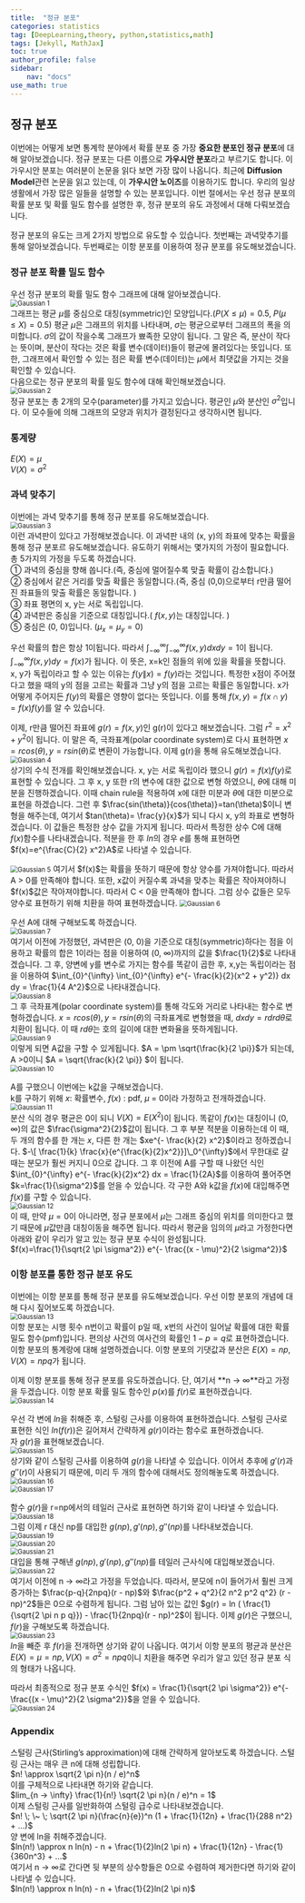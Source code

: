 ```yaml
---
title:  "정규 분포"
categories: statistics
tag: [DeepLearning,theory, python,statistics,math]
tags: [Jekyll, MathJax]
toc: true
author_profile: false
sidebar:
    nav: "docs"
use_math: true
---
```


## 정규 분포

이번에는 어떻게 보면 통계학 분야에서 확률 분포 중 가장 **중요한 분포인 정규 분포**에 대해 알아보겠습니다. 정규 분포는 다른 이름으로 **가우시안 분포**라고 부르기도 합니다. 이 가우시안 분포는 여러분이 논문을 읽다 보면 가장 많이 나옵니다. 최근에 **Diffusion Model**관련 논문을 읽고 있는데, 이 **가우시안 노이즈**를 이용하기도 합니다. 우리의 일상 생활에서 가장 많은 일들을 설명할 수 있는 분포입니다. 이번 절에서는 우선 정규 분포의 확률 분포 및 확률 밀도 함수를 설명한 후, 정규 분포의 유도 과정에서 대해 다뤄보겠습니다. 

정규 분포의 유도는 크게 2가지 방법으로 유도할 수 있습니다. 첫번째는 과녁맞추기를 통해 알아보겠습니다. 두번째로는 이항 분포를 이용하여 정규 분포를 유도해보겠습니다. 

### 정규 분포 확률 밀도 함수

우선 정규 분포의 확률 밀도 함수 그래프에 대해 알아보겠습니다.   
<img src="../../../assets/images/statistics/2023-11-04-Gaussian distrubtion/Gaussian 1.jpg" alt="Gaussian 1" style="zoom:80%;" />   
그래프는 평균 $\mu$를 중심으로 대칭(symmetric)인 모양입니다.($P(X \le \mu) = 0.5, \; P(\mu \le X)=0.5$) 평균 $\mu$은 그래프의 위치를 나타내며, $\sigma$는 평균으로부터 그래프의 폭을 의미합니다. $\sigma$의 값이 작을수록 그래프가 뾰족한 모양이 됩니다. 그 말은 즉, 분산이 작다는 뜻이며, 분산이 작다는 것은 확률 변수(데이터)들이 평균에 몰려있다는 뜻입니다. 또한, 그래프에서 확인할 수 있는 점은 확률 변수(데이터)는 $\mu$에서 최댓값을 가지는 것을 확인할 수 있습니다.    
다음으로는 정규 분포의 확률 밀도 함수에 대해 확인해보겠습니다.    
<img src="../../../assets/images/statistics/2023-11-04-Gaussian distrubtion/Gaussian 2.jpg" alt="Gaussian 2" style="zoom:80%;" />    
정규 분포는 총 2개의 모수(parameter)를 가지고 있습니다. 평균인 $\mu$와 분산인 $\sigma^2$입니다. 이 모수들에 의해 그래프의 모양과 위치가 결정된다고 생각하시면 됩니다. 


### 통계량

$E(X) = \mu$   
$V(X) = \sigma^2$

### 과녁 맞추기

이번에는 과녁 맞추기를 통해 정규 분포를 유도해보겠습니다.   
<img src="../../../assets/images/statistics/2023-11-04-Gaussian distrubtion/Gaussian 3.jpg" alt="Gaussian 3" style="zoom:80%;" />    
이런 과녁판이 있다고 가정해보겠습니다. 이 과녁판 내의 (x, y)의 좌표에 맞추는 확률을 통해 정규 분포르 유도해보겠습니다. 유도하기 위해서는 몇가지의 가정이 필요합니다. 총 5가지의 가정을 두도록 하겠습니다.    
① 과녁의 중심을 향해 쏩니다.(즉, 중심에 멀어질수록 맞출 확률이 감소합니다.)   
② 중심에서 같은 거리를 맞출 확률은 동일합니다.(즉, 중심 (0,0)으로부터 r만큼 떨어진 좌표들의 맞출 확률은 동일합니다. )   
③ 좌표 평면의 x, y는 서로 독립입니다.   
④ 과녁판은 중심을 기준으로 대칭입니다.( $f(x, y)$는 대칭입니다. )   
⑤ 중심은 (0, 0)입니다. ($\mu_x = \mu_y = 0$)   

우선 확률의 합은 항상 1이됩니다. 따라서 $\int_{- \infty}^{\infty} \int_{- \infty}^{\infty} f(x, y) dx dy = 1$이 됩니다.    
$\int_{- \infty}^{\infty} f(x, y) dy = f(x)$가 됩니다. 이 뜻은, x=k인 점들의 위에 있을 확률을 뜻합니다.    
x, y가 독립이라고 할 수 있는 이유는 $f(y \| x)=f(y)$라는 것입니다. 특정한 x점이 주어졌다고 했을 때의 y의 점을 고르는 확률과 그냥 y의 점을 고르는 확률은 동일합니다. x가 어떻게 주어지든 $f(y)$의 확률은 영향이 없다는 뜻입니다. 이를 통해 $f(x , y) = f(x \cap y) = f(x)f(y)$를 알 수 있습니다.    

이제, r만큼 떨어진 좌표에 $g(r)=f(x,y)$인 g(r)이 있다고 해보겠습니다. 그럼 $r^2=x^2 + y^2$이 됩니다. 이 말은 즉, 극좌표계(polar coordinate system)로 다시 표현하면 $x = r cos(\theta), y=r sin(\theta)$로 변환이 가능합니다. 이제 g(r)을 통해 유도해보겠습니다.   
<img src="../../../assets/images/statistics/2023-11-04-Gaussian distrubtion/Gaussian 4.jpg" alt="Gaussian 4" style="zoom:80%;" />   
상기의 수식 전개를 확인해보겠습니다. x, y는 서로 독립이라 했으니 $g(r)=f(x)f(y)$로 표현할 수 있습니다. 그 후 x, y 또한 r의 변수에 대한 값으로 변형 하였으니, $\theta$에 대해 미분을 진행하겠습니다. 이때 chain rule을 적용하여 x에 대한 미분과 $\theta$에 대한 미분으로 표현을 하겠습니다. 그런 후 $\frac{sin(\theta)}{cos(\theta)}=tan(\theta)$이니 변형을 해주는데, 여기서 $tan(\theta)= \frac{y}{x}$가 되니 다시 x, y의 좌표로 변형하겠습니다. 이 값들은 특정한 상수 값을 가지게 됩니다. 따라서 특정한 상수 C에 대해 $f(x)$함수를 나타내겠습니다. 적분을 한 후 $ln$의 경우 $e$를 통해 표현하면 $f(x)=e^{\frac{C}{2} x^2}A$로 나타낼 수 있습니다.  

<img src="../../../assets/images/statistics/2023-11-04-Gaussian distrubtion/Gaussian 5.jpg" alt="Gaussian 5" style="zoom:80%;" />   
여기서 $f(x)$는 확률을 뜻하기 때문에 항상 양수를 가져야합니다. 따라서 A > 0를 만족해야 합니다. 또한, x값이 커질수록 과녁을 맞추는 확률은 작아져야하니 $f(x)$값은 작아져야합니다. 따라서 C < 0을 만족해야 합니다. 그럼 상수 값들은 모두 양수로 표현하기 위해 치환을 하여 표현하겠습니다.   
<img src="../../../assets/images/statistics/2023-11-04-Gaussian distrubtion/Gaussian 6.jpg" alt="Gaussian 6" style="zoom:80%;" />    

우선 A에 대해 구해보도록 하겠습니다.    
<img src="../../../assets/images/statistics/2023-11-04-Gaussian distrubtion/Gaussian 7.jpg" alt="Gaussian 7" style="zoom:80%;" />   
여기서 이전에 가정했던, 과녁판은 (0, 0)을 기준으로 대칭(symmetric)하다는 점을 이용하고 확률의 합은 1이라는 점을 이용하여 (0, $\infty$)까지의 값을 $\frac{1}{2}$로 나타내겠습니다. 그 후, 양변에 y를 변수로 가지는 함수를 똑같이 곱한 후, x,y는 독립이라는 점을 이용하여 $\int_{0}^{\infty} \int_{0}^{\infty} e^{- \frac{k}{2}(x^2 + y^2)} dx dy = \frac{1}{4 A^2}$으로 나타내겠습니다.    
<img src="../../../assets/images/statistics/2023-11-04-Gaussian distrubtion/Gaussian 8.jpg" alt="Gaussian 8" style="zoom:80%;" />    
그 후 극좌표계(polar coordinate system)를 통해 각도와 거리로 나타내는 함수로 변형하겠습니다. $x=r cos(\theta), y=r sin(\theta)$의 극좌표계로 변형했을 때, $dxdy=rdrd \theta$로 치환이 됩니다. 이 때 $r d\theta$는 호의 길이에 대한 변화율을 뜻하게됩니다.     
<img src="../../../assets/images/statistics/2023-11-04-Gaussian distrubtion/Gaussian 9.jpg" alt="Gaussian 9" style="zoom:80%;" />    
이렇게 되면 A값을 구할 수 있게됩니다. $A = \pm \sqrt{\frac{k}{2 \pi}}$가 되는데,  A >0이니 $A = \sqrt{\frac{k}{2 \pi}} $이 됩니다.   
<img src="../../../assets/images/statistics/2023-11-04-Gaussian distrubtion/Gaussian 10.jpg" alt="Gaussian 10" style="zoom:80%;" />   

A를 구했으니 이번에는 k값을 구해보겠습니다.   
k를 구하기 위해 $x$: 확률변수, $f(x)$ : pdf, $\mu$ = 0이라 가정하고 전개하겠습니다.   
<img src="../../../assets/images/statistics/2023-11-04-Gaussian distrubtion/Gaussian 11.jpg" alt="Gaussian 11" style="zoom:80%;" />   
분산 식의 경우 평균은 0이 되니 $V(X)=E(X^2)$이 됩니다. 똑같이 $f(x)$는 대칭이니 (0, $\infty$)의 값은 $\frac{\sigma^2}{2}$값이 됩니다. 그 후 부분 적분을 이용하는데 이 때, 두 개의 함수를 한 개는 $x$, 다른 한 개는 $xe^{- \frac{k}{2} x^2}$이라고 정하겠습니다.  $-\[ \frac{1}{k} \frac{x}{e^{\frac{k}{2}x^2}}]\_0^{\infty}$에서 무한대로 갈 때는 분모가 훨씬 커지니 0으로 갑니다.  그 후 이전에 A를 구할 때 나왔던 식인 $\int_{0}^{\infty} e^{- \frac{k}{2}x^2} dx = \frac{1}{2A}$를 이용하여 풀어주면 $k=\frac{1}{\sigma^2}$를 얻을 수 있습니다. 각 구한 A와 k값을 $f(x)$에 대입해주면 $f(x)$를 구할 수 있습니다.   
<img src="../../../assets/images/statistics/2023-11-04-Gaussian distrubtion/Gaussian 12.jpg" alt="Gaussian 12" style="zoom:80%;" />   
이 때, 만약 $\mu=0$이 아니라면, 정규 분포에서 $\mu$는 그래프 중심의 위치를 의미한다고 했기 때문에 $\mu$값만큼 대칭이동을 해주면 됩니다. 따라서 평균을 임의의 $\mu$라고 가정한다면 아래와 같이 우리가 알고 있는 정규 분포 수식이 완성됩니다.   
$f(x)=\frac{1}{\sqrt{2 \pi \sigma^2}} e^{- \frac{(x - \mu)^2}{2 \sigma^2}}$

### 이항 분포를 통한 정규 분포 유도

이번에는 이항 분포를 통해 정규 분포를 유도해보겠습니다. 우선 이항 분포의 개념에 대해 다시 짚어보도록 하겠습니다.    
<img src="../../../assets/images/statistics/2023-11-04-Gaussian distrubtion/Gaussian 13.jpg" alt="Gaussian 13" style="zoom:80%;" />   
이항 분포는 시행 횟수 n번이고 확률이 p일 때, x번의 사건이 일어날 확률에 대한 확률 밀도 함수(pmf)입니다. 편의상 사건의 여사건의 확률인 $1-p=q$로 표현하겠습니다. 이항 분포의 통계랑에 대해 설명하겠습니다. 이항 분포의 기댓값과 분산은 $E(X) = np, V(X) = npq$가 됩니다.    

이제 이항 분포를 통해 정규 분포를 유도하겠습니다. 단, 여기서 **n &rarr; $\infty$**라고 가정을 두겠습니다. 이항 분포 확률 밀도 함수인 $p(x)$를 $f(r)$로 표현하겠습니다.   
<img src="../../../assets/images/statistics/2023-11-04-Gaussian distrubtion/Gaussian 14.jpg" alt="Gaussian 14" style="zoom:80%;" />

우선 각 변에 $ln$을 취해준 후, 스털링 근사를 이용하여 표현하겠습니다. 스털링 근사로 표현한 식인 $ln(f(r))$은 길어져서 간략하게 $g(r)$이라는 함수로 표현하겠습니다.    
자 $g(r)$을 표현해보겠습니다.   
<img src="../../../assets/images/statistics/2023-11-04-Gaussian distrubtion/Gaussian 15.jpg" alt="Gaussian 15" style="zoom:80%;" />   
상기와 같이 스털링 근사를 이용하여 $g(r)$을 나타낼 수 있습니다. 이어서 추후에 $g'(r)$과 $g''(r)$이 사용되기 때문에, 미리 두 개의 함수에 대해서도 정의해놓도록 하겠습니다.   
<img src="../../../assets/images/statistics/2023-11-04-Gaussian distrubtion/Gaussian 16.jpg" alt="Gaussian 16" style="zoom:80%;" />   
<img src="../../../assets/images/statistics/2023-11-04-Gaussian distrubtion/Gaussian 17.jpg" alt="Gaussian 17" style="zoom:80%;" />   

함수 $g(r)$을 r=np에서의 테일러 근사로 표현하면 하기와 같이 나타낼 수 있습니다.   
<img src="../../../assets/images/statistics/2023-11-04-Gaussian distrubtion/Gaussian 18.jpg" alt="Gaussian 18" style="zoom:80%;" />   
그럼 이제 r 대신 np를 대입한 $g(np), g'(np), g''(np)$를 나타내보겠습니다.   
<img src="../../../assets/images/statistics/2023-11-04-Gaussian distrubtion/Gaussian 19.jpg" alt="Gaussian 19" style="zoom:80%;" />   
<img src="../../../assets/images/statistics/2023-11-04-Gaussian distrubtion/Gaussian 20.jpg" alt="Gaussian 20" style="zoom:80%;" />    
<img src="../../../assets/images/statistics/2023-11-04-Gaussian distrubtion/Gaussian 21.jpg" alt="Gaussian 21" style="zoom:80%;" />       
대입을 통해 구해낸 $g(np), g'(np), g''(np)$를 테일러 근사식에 대입해보겠습니다.   
<img src="../../../assets/images/statistics/2023-11-04-Gaussian distrubtion/Gaussian 22-169917331811725.jpg" alt="Gaussian 22" style="zoom:80%;" />   
여기서 이전에 n &rarr; $\infty$라고 가정을 두었습니다. 따라서, 분모에 n이 들어가서 훨씬 크게 증가하는 $\frac{p-q}{2npq}(r - np)$와 $\frac{p^2 + q^2}{2 n^2 p^2 q^2} (r - np)^2$들은 0으로 수렴하게 됩니다. 그럼 남아 있는 값인 $g(r) = ln ( \frac{1}{\sqrt{2 \pi n p q}}) - \frac{1}{2npq}(r - np)^2$이 됩니다. 이제 $g(r)$은 구했으니, $f(r)$을 구해보도록 하겠습니다.   
<img src="../../../assets/images/statistics/2023-11-04-Gaussian distrubtion/Gaussian 23.jpg" alt="Gaussian 23" style="zoom:80%;" />   
$ln$을 빼준 후 $f(r)$을 전개하면 상기와 같이 나옵니다. 여기서 이항 분포의 평균과 분산은 $E(X) = \mu = np, V(X) = \sigma^2 = npq$이니 치환을 해주면 우리가 알고 있던 정규 분포 식의 형태가 나옵니다.   

따라서 최종적으로 정규 분포 수식인 $f(x) = \frac{1}{\sqrt{2 \pi \sigma^2}} e^{- \frac{(x - \mu)^2}{2 \sigma^2}}$을 얻을 수 있습니다.   
<img src="../../../assets/images/statistics/2023-11-04-Gaussian distrubtion/Gaussian 24.jpg" alt="Gaussian 24" style="zoom:80%;" />

### Appendix

스털링 근사(Stirling’s approximation)에 대해 간략하게 알아보도록 하겠습니다. 스털링 근사는 매우 큰 n에 대해 성립합니다.   
$n! \approx \sqrt{2 \pi n}(n / e)^n$   
이를 구체적으로 나타내면 하기와 같습니다.   
$lim_{n -> \infty} \frac{1}{n!} \sqrt{2 \pi n}(n / e)^n = 1$   
이제 스털링 근사를 일반화하여 스털링 급수로 나타내보겠습니다.   
$n! \; \~ \; \sqrt{2 \pi n}(\frac{n}{e})^n (1 + \frac{1}{12n} + \frac{1}{288 n^2} + ...)$   
양 변에 ln을 취해주겠습니다.   
$ln(n!) \approx n ln(n) - n + \frac{1}{2}ln(2 \pi n) + \frac{1}{12n} - \frac{1}{360n^3} + ...$   
여기서 n &rarr; $\infty$로 간다면 뒷 부분의 상수항들은 0으로 수렴하여 제거한다면 하기와 같이 나타낼 수 있습니다.   
$ln(n!) \approx n ln(n) - n + \frac{1}{2}ln(2 \pi n)$

